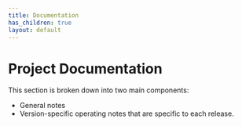 ```yaml
---
title: Documentation
has_children: true
layout: default
---
```


# Project Documentation

This section is broken down into two main components: 

* General notes
* Version-specific operating notes that are specific to each release.